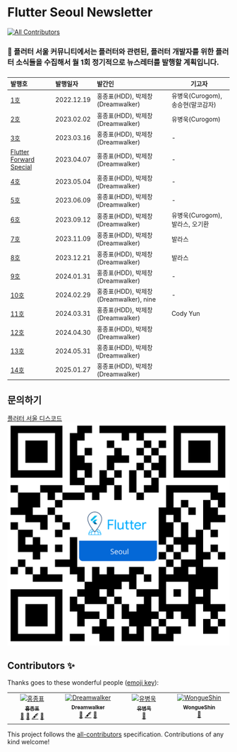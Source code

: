 # Flutter Seoul Newsletter
<!-- ALL-CONTRIBUTORS-BADGE:START - Do not remove or modify this section -->
[![All Contributors](https://img.shields.io/badge/all_contributors-2-orange.svg?style=flat-square)](#contributors-)
<!-- ALL-CONTRIBUTORS-BADGE:END -->

### 📰 플러터 서울 커뮤니티에서는 **플러터와 관련된, 플러터 개발자를 위한 플러터 소식**들을 수집해서 월 1회 정기적으로 뉴스레터를 발행할 계획입니다.

###

| 발행호                                                                                                                     | 발행일자       | 발간인                              | 기고자                     |
|:------------------------------------------------------------------------------------------------------------------------|:-----------|:---------------------------------|-------------------------|
| [1호](https://github.com/flutter-korea/newsletter/blob/main/newsletters/newsletter_001st.md)                             | 2022.12.19 | 홍종표(HDD), 박제창(Dreamwalker)       | 유병욱(Curogom), 송승현(말코감자) |
| [2호](https://github.com/flutter-korea/newsletter/blob/main/newsletters/newsletter_002nd.md)                             | 2023.02.02 | 홍종표(HDD), 박제창(Dreamwalker)       | 유병욱(Curogom)            |
| [3호](https://github.com/flutter-korea/newsletter/blob/main/newsletters/newsletter_003rd.md)                             | 2023.03.16 | 홍종표(HDD), 박제창(Dreamwalker)       | -                       |
| [Flutter Forward Special](https://github.com/flutter-korea/newsletter/blob/main/newsletters/flutter_forward_special.md) | 2023.04.07 | 홍종표(HDD), 박제창(Dreamwalker)       | -                       |
| [4호](https://github.com/flutter-korea/newsletter/blob/main/newsletters/newsletter_004th.md)                             | 2023.05.04 | 홍종표(HDD), 박제창(Dreamwalker)       | -                       |
| [5호](https://github.com/flutter-korea/newsletter/blob/main/newsletters/newsletter_005th.md)                             | 2023.06.09 | 홍종표(HDD), 박제창(Dreamwalker)       | -                       |
| [6호](https://github.com/flutter-korea/newsletter/blob/main/newsletters/newsletter_006th.md)                             | 2023.09.12 | 홍종표(HDD), 박제창(Dreamwalker)       | 유병욱(Curogom), 발라스, 오기환  |
| [7호](https://github.com/flutter-korea/newsletter/blob/main/newsletters/newsletter_007th.md)                             | 2023.11.09 | 홍종표(HDD), 박제창(Dreamwalker)       | 발라스                     |
| [8호](https://github.com/flutter-korea/newsletter/blob/main/newsletters/newsletter_008th.md)                             | 2023.12.21 | 홍종표(HDD), 박제창(Dreamwalker)       | 발라스                     |
| [9호](https://github.com/flutter-korea/newsletter/blob/main/newsletters/newsletter_009th.md)                             | 2024.01.31 | 홍종표(HDD), 박제창(Dreamwalker)       | -                       |
| [10호](https://github.com/flutter-korea/newsletter/blob/main/newsletters/newsletter_010th.md)                            | 2024.02.29 | 홍종표(HDD), 박제창(Dreamwalker), nine | -                       |
| [11호](https://github.com/flutter-korea/newsletter/blob/main/newsletters/newsletter_011th.md)                            | 2024.03.31 | 홍종표(HDD), 박제창(Dreamwalker)       | Cody Yun                |
| [12호](https://github.com/flutter-korea/newsletter/blob/main/newsletters/newsletter_012th.md)                            | 2024.04.30 | 홍종표(HDD), 박제창(Dreamwalker)       |                         |
| [13호](https://github.com/flutter-korea/newsletter/blob/main/newsletters/newsletter_013th.md)                            | 2024.05.31 | 홍종표(HDD), 박제창(Dreamwalker)       |                         |
| [14호](https://github.com/flutter-korea/newsletter/blob/main/newsletters/newsletter_014th.md)                            | 2025.01.27 | 홍종표(HDD), 박제창(Dreamwalker)       |                         |

## 문의하기

[플러터 서울 디스코드](http://flutter-seoul.com/)
![QR코드](./assets/flutter_seoul_qrcode.png)

## Contributors ✨

Thanks goes to these wonderful people ([emoji key](https://allcontributors.org/docs/en/emoji-key)):

<!-- ALL-CONTRIBUTORS-LIST:START - Do not remove or modify this section -->
<!-- prettier-ignore-start -->
<!-- markdownlint-disable -->
<table>
  <tbody>
    <tr>
      <td align="center" valign="top" width="14.28%"><a href="https://honor-driven.dev/"><img src="https://avatars.githubusercontent.com/u/54665433?v=4?s=100" width="100px;" alt="홍종표"/><br /><sub><b>홍종표</b></sub></a><br /><a href="https://github.com/flutter-korea/newsletter/commits?author=jpoh281" title="Documentation">📖</a> <a href="#blog-jpoh281" title="Blogposts">📝</a> <a href="#content-jpoh281" title="Content">🖋</a> <a href="#maintenance-jpoh281" title="Maintenance">🚧</a></td>
      <td align="center" valign="top" width="14.28%"><a href="http://qiita.com/Dreamwalker"><img src="https://avatars.githubusercontent.com/u/19484515?v=4?s=100" width="100px;" alt="Dreamwalker"/><br /><sub><b>Dreamwalker</b></sub></a><br /><a href="#blog-JAICHANGPARK" title="Blogposts">📝</a> <a href="#content-JAICHANGPARK" title="Content">🖋</a> <a href="#maintenance-JAICHANGPARK" title="Maintenance">🚧</a></td>
      <td align="center" valign="top" width="14.28%"><a href="http://curogom.dev"><img src="https://avatars.githubusercontent.com/u/78242788?v=4?s=100" width="100px;" alt="유병욱"/><br /><sub><b>유병욱</b></sub></a><br /><a href="https://github.com/flutter-korea/newsletter/issues?q=author%3Acurogom" title="Bug reports">🐛</a></td>
      <td align="center" valign="top" width="14.28%"><a href="https://github.com/WongueShin"><img src="https://avatars.githubusercontent.com/u/59313590?v=4?s=100" width="100px;" alt="WongueShin"/><br /><sub><b>WongueShin</b></sub></a><br /><a href="https://github.com/flutter-korea/newsletter/issues?q=author%3AWongueShin" title="Bug reports">🐛</a></td>
    </tr>
  </tbody>
</table>

<!-- markdownlint-restore -->
<!-- prettier-ignore-end -->

<!-- ALL-CONTRIBUTORS-LIST:END -->

This project follows the [all-contributors](https://github.com/all-contributors/all-contributors) specification. Contributions of any kind welcome!